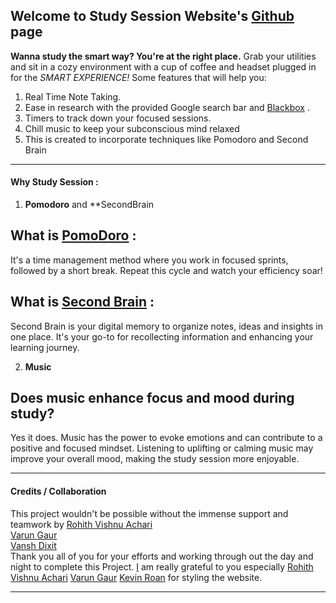 ## Welcome to Study Session Website's [Github](https://github.com/iamharshit188/study-session) page

**Wanna study the smart way? You're at the right place.**
Grab your utilities and sit in a cozy environment with a cup of coffee and headset plugged in for the _SMART EXPERIENCE!_
Some features that will help you:

1. Real Time Note Taking.
2. Ease in research with the provided Google search bar and [Blackbox](useblackbox.ai) .
3. Timers to track down your focused sessions.
4. Chill music to keep your subconscious mind relaxed
5. This is created to incorporate techniques like Pomodoro and Second Brain

---

#### Why Study Session :

1. **Pomodoro** and \*\*SecondBrain

## What is [PomoDoro](https://en.wikipedia.org/wiki/Pomodoro_Technique) :

It's a time management method where you work in focused sprints, followed by a short break. Repeat this cycle and watch your efficiency soar!

## What is [Second Brain](https://en.wikipedia.org/wiki/Second_brain) :

Second Brain is your digital memory to organize notes, ideas and insights in one place. It's your go-to for recollecting information and enhancing your learning journey.

2.  **Music**

## Does music enhance focus and mood during study?

Yes it does. Music has the power to evoke emotions and can contribute to a positive and focused mindset. Listening to uplifting or calming music may improve your overall mood, making the study session more enjoyable.

---

#### Credits / Collaboration

This project wouldn't be possible without the immense support and teamwork by
[Rohith Vishnu Achari](https://github.com/R0h1th-1DD4E2) <br>
[Varun Gaur](https://github.com/VarunGaur01) <br>
[Vansh Dixit](https://github.com/BatteryorVansh) <br>
Thank you all of you for your efforts and working through out the day and night to complete this Project. [I](https://github.com/iamharshit188) am really grateful to you especially [Rohith Vishnu Achari](https://github.com/R0h1th-1DD4E2)
[Varun Gaur](https://github.com/VarunGaur01) [Kevin Roan](https://github.com/kevin-roan) for styling the website.

---
